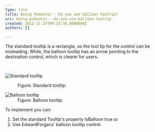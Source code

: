 ```yaml
---
type: rule
title: Being Pedantic - Do you use balloon tooltip?
uri: being-pedantic---do-you-use-balloon-tooltip
created: 2012-11-27T09:23:38.0000000Z
authors: []

---
```




<span class='intro'> <p>The standard tooltip is a rectangle, so the tool tip for the control can be misleading. While, the balloon tooltip has an arrow pointing to the destination control, which is clearer for users.</p> </span>

​<dl class="badImage"><dt><img alt="Standard tooltip" src="http&#58;//www.ssw.com.au/ssw/Standards/Rules/Images/BadTooltip.gif" /></dt>
<dd>Figure&#58; Standard tooltip.</dd></dl>
<dl class="goodImage"><dt><img alt="Balloon tooltip" src="http&#58;//www.ssw.com.au/ssw/Standards/Rules/Images/GoodTooltip.gif" /></dt>
<dd>Figure&#58; Balloon tooltip.</dd></dl>
<div>To implement you can&#58;</div>
<ol><li>Set the standard Tooltip's property IsBalloon true or</li>
<li>Use EdwardForgacs' balloon tooltip control.</li></ol>



